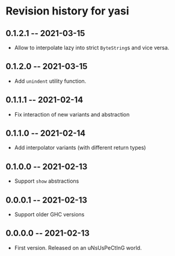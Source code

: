 # Revision history for yasi

## 0.1.2.1 -- 2021-03-15

 * Allow to interpolate lazy into strict `ByteString`s and vice versa.

## 0.1.2.0 -- 2021-03-15

 * Add `unindent` utility function.

## 0.1.1.1 -- 2021-02-14

 * Fix interaction of new variants and abstraction

## 0.1.1.0 -- 2021-02-14

 * Add interpolator variants (with different return types)

## 0.1.0.0 -- 2021-02-13

 * Support `show` abstractions

## 0.0.0.1 -- 2021-02-13

 * Support older GHC versions

## 0.0.0.0 -- 2021-02-13

 * First version. Released on an uNsUsPeCtInG world.
